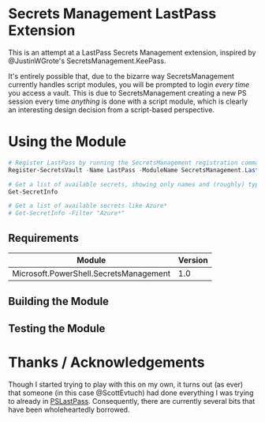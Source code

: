 # Secrets Management LastPass Extension

This is an attempt at a LastPass Secrets Management extension, inspired by @JustinWGrote's SecretsManagement.KeePass.

It's entirely possible that, due to the bizarre way SecretsManagement currently handles script modules, you will be prompted to login _every time_ you access a vault. This is due to SecretsManagement creating a new PS session every time _anything_ is done with a script module, which is clearly an interesting design decision from a script-based perspective.

# Using the Module

```PowerShell
# Register LastPass by running the SecretsManagement registration command
Register-SecretsVault -Name LastPass -ModuleName SecretsManagement.LastPass

# Get a list of available secrets, showing only names and (roughly) type of content
Get-SecretInfo

# Get a list of available secrets like Azure*
# Get-SecretInfo -Filter "Azure*"
```

## Requirements
| Module                                 | Version |
| -------------------------------------- | ------- |
| Microsoft.PowerShell.SecretsManagement |     1.0 |

## Building the Module

## Testing the Module

# Thanks / Acknowledgements

Though I started trying to play with this on my own, it turns out (as ever) that someone (in this case @ScottEvtuch) had done everything I was trying to already in [PSLastPass](https://github.com/ScottEvtuch/PSLastPass/). Consequently, there are currently several bits that have been wholeheartedly borrowed.